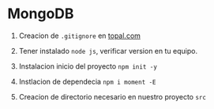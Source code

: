 <base target="_blank">

# MongoDB

1. Creacion de `.gitignore` en [topal.com](https://www.toptal.com/developers/gitignore)

2. Tener instalado `node js`, verificar version en tu equipo.

3. Instalacion inicio del proyecto `npm init -y`

4. Instlacion de dependecia `npm i moment -E`

3. Creacion de directorio necesario en nuestro proyecto `src`







